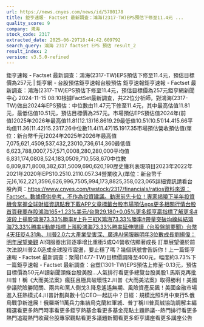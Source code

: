 ```yaml
---
url: https://news.cnyes.com/news/id/5780178
title: 鉅亨速報- Factset 最新調查：鴻海(2317-TW)EPS預估下修至11.4元 ...
quality_score: 9
company: 鴻海
stock_code: 2317
extracted_date: 2025-06-29T18:44:42.609792
search_query: 鴻海 2317 factset EPS 預估 result_2
result_index: 2
version: v3.5.0-refined
---
```


鉅亨速報 - Factset 最新調查：鴻海(2317-TW)EPS預估下修至11.4元，預估目標價為257元 | 鉅亨網 - 台股預估‌‌鉅亨速報台股預估 鉅亨速報鉅亨速報 - Factset 最新調查：鴻海(2317-TW)EPS預估下修至11.4元，預估目標價為257元鉅亨網新聞中心 2024-11-15 08:10‌根據FactSet最新調查，共22位分析師，對鴻海(2317-TW)做出2024年EPS預估：中位數由11.47元下修至11.4元，其中最高估值11.81元，最低估值10.51元，預估目標價為257元。市場預估EPS預估值2024年(前值)2025年2026年最高值11.81(12.13)16.8619.29最低值10.51(10.51)14.415.66平均值11.36(11.42)15.2317.26中位數11.4(11.47)15.1917.35市場預估營收‌預估值(單位：新台幣千元)2024年2025年2026年最高值7,075,621,4509,537,432,23010,736,614,360最低值6,623,788,0007,757,571,0008,280,280,000平均值6,831,174,0808,524,183,0509,710,558,670中位數6,809,871,8008,382,631,5009,690,620,190歷史獲利表現項目2023年2022年2021年2020年EPS10.2510.2110.057.34營業收入(單位：新台幣千元)6,162,221,3596,626,996,7505,994,173,8825,358,023,065詳細資訊請看台股內頁：https://www.cnyes.com/twstock/2317/financials/ratios資料來源：Factset，數據僅供參考，不作為投資建議。動盪前先卡位！專家揭曉下半年投資機會掌握全球財經資訊點我下載APP文章標籤台股市場預估eps更多相關行情台股首頁我要存股鴻海165+1.23%美元/台幣29.180+0.05%更多鉅亨贏指標了解更多#波段上揚股鴻海73.33%勝率#上升三紅K鴻海73.33%勝率#帶量突破均線糾結鴻海73.33%勝率#動能指標上漲股鴻海73.33%勝率延伸閱讀〈台股盤前要聞〉台幣4天狂貶4.31角、川普2.0六大產業受害深、廣達AI伺服器明年3位數成長劉揚偉：明年展望樂觀 AI伺服器出貨逐季增比重衝5成Q4營收估顯著成長 訂單展望優於前次法說川普2.0造成全球股市震盪，要止穩了嗎？幾個訊號會告訴你！‌上一篇鉅亨速報 - Factset 最新調查：聚陽(1477-TW)目標價調降至400元，幅度約3.73%下一篇鉅亨速報 - Factset 最新調查：台塑(1301-TW)EPS預估上修至-0.13元，預估目標價為50元‌‌AI讀新聞頭條台股美股...人氣排行看更多總覽台股美股1.馬斯克再批川普！稱《大而美法案》瘋狂且極具破壞性2.川普《大而美法案》取得勝利！美國參議院險勝闖關、兩共和黨人倒戈3.降息遙遙無期、風險資產反飆！美國金融市場進入狂熱模式4.川普計劃與數十位CEO一起訪中？日經：規模比照5月中東行5.俄烏戰爭新進展！俄羅斯11萬兵力集結烏克蘭紅軍城、普丁稱川普真誠協助調解‌主編精選看更多‌熱門時事看更多‌‌‌‌‌‌‌‌‌‌‌‌‌‌‌‌‌鉅亨熱基金看更多基金亮點主題熱議‌‌‌‌--‌‌‌‌熱門排行看更多熱門追蹤熱門收藏‌‌‌‌‌‌‌‌‌台股專家觀點看更多議題新聞看更多鉅亨講座看更多講座公告‌‌‌‌‌‌‌‌